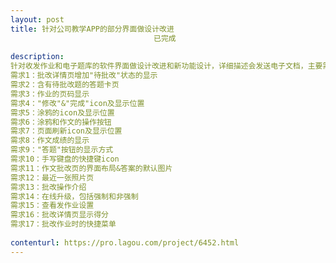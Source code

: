 ```yaml
---                
layout: post       
title: 针对公司教学APP的部分界面做设计改进
                                已完成
           
description: 
针对收发作业和电子题库的软件界面做设计改进和新功能设计，详细描述会发送电子文档，主要需求项如下：
需求1：批改详情页增加"待批改"状态的显示
需求2：含有待批改题的答题卡页
需求3：作业的页码显示
需求4："修改"&"完成"icon及显示位置
需求5：涂鸦的icon及显示位置
需求6：涂鸦和作文的操作按钮
需求7：页面刷新icon及显示位置
需求8：作文成绩的显示
需求9："答题"按钮的显示方式
需求10：手写键盘的快捷键icon
需求11：作文批改页的界面布局&答案的默认图片
需求12：最近一张照片页
需求13：批改操作介绍
需求14：在线升级，包括强制和非强制
需求15：查看发作业设置
需求16：批改详情页显示得分
需求17：批改作业时的快捷菜单
     
contenturl: https://pro.lagou.com/project/6452.html      
---                 
```

